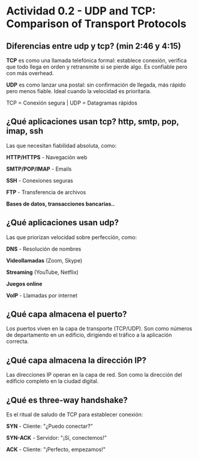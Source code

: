 # Actividad 0.2 - UDP and TCP: Comparison of Transport Protocols

## Diferencias entre udp y tcp? (min 2:46 y 4:15)

**TCP** es como una llamada telefónica formal: establece conexión, verifica que todo llega en orden y retransmite si se pierde algo. Es confiable pero con más overhead.

**UDP** es como lanzar una postal: sin confirmación de llegada, más rápido pero menos fiable. Ideal cuando la velocidad es prioritaria.

TCP = Conexión segura | UDP = Datagramas rápidos

## ¿Qué aplicaciones usan tcp?  http, smtp, pop, imap, ssh

Las que necesitan fiabilidad absoluta, como:

**HTTP/HTTPS** - Navegación web

**SMTP/POP/IMAP** - Emails

**SSH** - Conexiones seguras

**FTP** - Transferencia de archivos

**Bases de datos, transacciones bancarias..**

## ¿Qué aplicaciones usan udp?

Las que priorizan velocidad sobre perfección, como:

**DNS** - Resolución de nombres

**Videollamadas** (Zoom, Skype)

**Streaming** (YouTube, Netflix)

**Juegos online**

**VoIP** - Llamadas por internet

## ¿Qué capa almacena el puerto?

Los puertos viven en la capa de transporte (TCP/UDP). Son como números de departamento en un edificio, dirigiendo el tráfico a la aplicación correcta.

## ¿Qué capa almacena la dirección IP?

Las direcciones IP operan en la capa de red. Son como la dirección del edificio completo en la ciudad digital.

## ¿Qué es three-way handshake?

Es el ritual de saludo de TCP para establecer conexión:

**SYN** - Cliente: "¿Puedo conectar?"

**SYN-ACK** - Servidor: "¡Sí, conectemos!"

**ACK** - Cliente: "¡Perfecto, empezamos!"